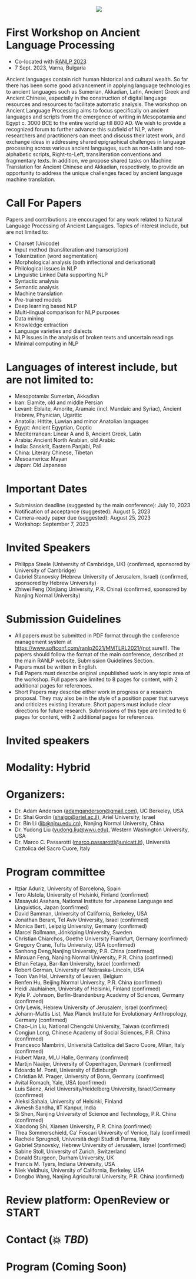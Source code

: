<div align='center'>
<img src = 'https://www.dhbase.com/codehub/images/alp/alp1.png'>
</div>

# First Workshop on Ancient Language Processing
* Co-located with [RANLP 2023](https://ranlp.org/ranlp2023/)
* 7 Sept. 2023, Varna, Bulgaria

Ancient languages contain rich human historical and cultural wealth. So far there has been some good advancement in applying language technologies to ancient languages such as Sumerian, Akkadian, Latin, Ancient Greek and Ancient Chinese, especially in the construction of digital language resources and resources to facilitate automatic analysis. The workshop on Ancient Language Processing aims to focus specifically on ancient languages and scripts from the emergence of writing in Mesopotamia and Egypt c. 3000 BCE to the entire world up till 800 AD. We wish to provide a recognized forum to further advance this subfield of NLP, where researchers and practitioners can meet and discuss their latest work, and exchange ideas in addressing shared epigraphical challenges in language processing across various ancient languages, such as non-Latin and non-alphabetic scripts, Right-to-Left, transliteration conventions and fragmentary texts. In addition, we propose shared tasks on Machine Translation for Ancient Chinese and Akkadian, respectively, to provide an opportunity to address the unique challenges faced by ancient language machine translation. 

# Call For Papers
Papers and contributions are encouraged for any work related to Natural Language Processing of Ancient Languages. Topics of interest include, but are not limited to:
* Charset (Unicode)
* Input method (transliteration and transcription)
* Tokenization (word segmentation)
* Morphological analysis (both inflectional and derivational)
* Philological issues in NLP
* Linguistic Linked Data supporting NLP
* Syntactic analysis
* Semantic analysis
* Machine translation
* Pre-trained models
* Deep learning based NLP
* Multi-lingual comparison for NLP purposes
* Data mining
* Knowledge extraction
* Language varieties and dialects
* NLP issues in the analysis of broken texts and uncertain readings
* Minimal computing in NLP

# Languages of interest include, but are not limited to:
* Mesopotamia: Sumerian, Akkadian
* Iran: Elamite, old and middle Persian
* Levant: Eblaite, Amorite, Aramaic (incl. Mandaic and Syriac), Ancient Hebrew, Phynician, Ugaritic
* Anatolia: Hittite, Luwian and minor Anatolian languages
* Egypt: Ancient Egyptian, Coptic
* Mediterranean: Linear A and B, Ancient Greek, Latin
* Arabia: Ancient North Arabian, old Arabic
* India: Sanskrit, Eastern Panjabi, Pali
* China: Literary Chinese, Tibetan
* Mesoamerica: Mayan
* Japan: Old Japanese

# Important Dates
* Submission deadline (suggested by the main conference): July 10, 2023
* Notification of acceptance (suggested): August 5, 2023
* Camera-ready paper due (suggested): August 25, 2023
* Workshop: September 7, 2023

# Invited Speakers
* Philippa Steele (University of Cambridge, UK) (confirmed, sponsored by University of Cambridge)
* Gabriel Stanovsky (Hebrew University of Jerusalem, Israel) (confirmed, sponsored by Hebrew University)
* Zhiwei Feng (Xinjiang University, P.R. China) (confirmed, sponsored by Nanjing Normal University)

# Submission Guidelines
* All papers must be submitted in PDF format through the conference management system at https://www.softconf.com/ranlp2021/MMTLRL2021/(not sure!!). The papers should follow the format of the main conference, described at the main RANLP website, Submission Guidelines Section. 
* Papers must be written in English.
* Full Papers must describe original unpublished work in any topic area of the workshop. Full papers are limited to 8 pages for content, with 2 additional pages for references.
* Short Papers may describe either work in progress or a research proposal. They may also be in the style of a position paper that surveys and criticizes existing literature. Short papers must include clear directions for future research. Submissions of this type are limited to 6 pages for content, with 2 additional pages for references.

# Invited speakers

# Modality: Hybrid

# Organizers:
* Dr. Adam Anderson (adamganderson@gmail.com), UC Berkeley, USA
* Dr. Shai Gordin (shaigo@ariel.ac.il), Ariel University, Israel
* Dr. Bin Li (lib@njnu.edu.cn), Nanjing Normal University, China
* Dr. Yudong Liu (yudong.liu@wwu.edu), Western Washington University, USA
* Dr. Marco C. Passarotti (marco.passarotti@unicatt.it), Università Cattolica del Sacro Cuore, Italy


# Program committee 
* Itziar Aduriz, University of Barcelona, Spain
* Tero Alstola, University of Helsinki, Finland (confirmed) 
* Masayuki Asahara, National Institute for Japanese Language and Linguistics, Japan (confirmed)
* David Bamman, University of California, Berkeley, USA
* Jonathan Berant, Tel Aviv University, Israel (confirmed)
* Monica Berti, Leipzig University, Germany (confirmed)
* Marcel Bollmann, Jönköping University, Sweden
* Christian Chiarchos, Goethe University Frankfurt, Germany (confirmed)
* Gregory Crane, Tufts University, USA (confirmed)
* Sanhong Deng,Nanjing University, P.R. China (confirmed)
* Minxuan Feng, Nanjing Normal University,  P.R. China (confirmed)
* Ethan Fetaya, Bar-Ilan University, Israel (confirmed)
* Robert Gorman, University of Nebraska-Lincoln, USA
* Toon Van Hal, University of Leuven, Belgium 
* Renfen Hu, Beijing Normal University,  P.R. China (confirmed)
* Heidi Jauhiainen, University of Helsinki, Finland (confirmed) 
* Kyle P. Johnson, Berlin-Brandenburg Academy of Sciences, Germany (confirmed)
* Orly Lewis, Hebrew University of Jerusalem, Israel (confirmed)
* Johann-Mattis List, Max Planck Institute for Evolutionary Anthropology, Germany (confirmed)
* Chao-Lin Liu, National Chengchi University, Taiwan (confirmed)
* Congjun Long, Chinese Academy of Social Sciences, P.R. China (confirmed)
* Francesco Mambrini, Università Cattolica del Sacro Cuore, Milan, Italy (confirmed)
* Hubert Mara, MLU Halle, Germany (confirmed)
* Martijn Naaijer, University of Copenhagen, Denmark (confirmed)
* Edoardo M. Ponti, University of Edinburgh
* Christian M. Prager, University of Bonn, Germany (confirmed)
* Avital Romach, Yale, USA (confirmed)
* Luis Sáenz, Ariel University/Heidelberg University, Israel/Germany (confirmed)
* Aleksi Sahala,  University of Helsinki, Finland 
* Jivnesh Sandha, IIT Kanpur, India
* Si Shen,  Nanjing University of Science and Technology, P.R. China (confirmed)
* Xiaodong Shi, Xiamen University, P.R. China (confirmed)
* Thea Sommerschield, Ca' Foscari University of Venice, Italy (confirmed)
* Rachele Sprugnoli, Università degli Studi di Parma, Italy 
* Gabriel Stanovsky, Hebrew University of Jerusalem, Israel (confirmed)
* Sabine Stoll, University of Zurich, Switzerland
* Donald Sturgeon, Durham University, UK
* Francis M. Tyers, Indiana University, USA
* Niek Veldhuis, University of California, Berkeley, USA
* Dongbo Wang, Nanjing Agricultural University, P.R. China (confirmed)

# Review platform:  OpenReview or START

# Contact (:boom: *TBD*)
# Program (Coming Soon)
